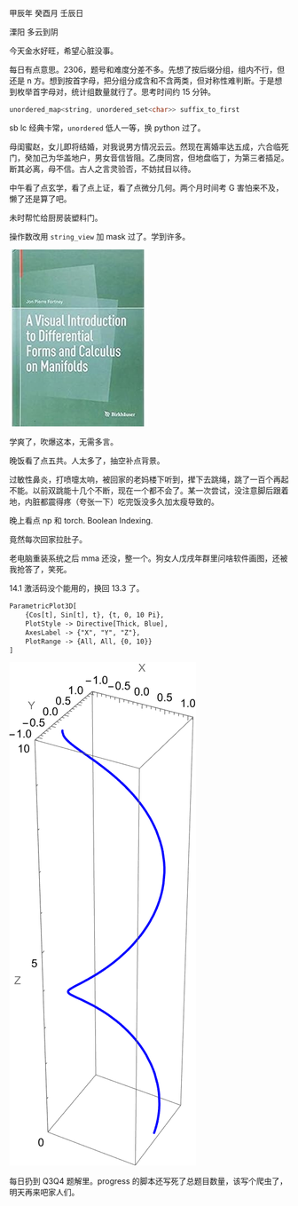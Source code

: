 甲辰年 癸酉月 壬辰日

溧阳 多云到阴

今天金水好旺，希望心脏没事。

每日有点意思。2306，题号和难度分差不多。先想了按后缀分组，组内不行，但还是 n 方。想到按首字母，把分组分成含和不含两类，但对称性难判断。于是想到枚举首字母对，统计组数量就行了。思考时间约 15 分钟。

```cpp
unordered_map<string, unordered_set<char>> suffix_to_first
```
sb lc 经典卡常，`unordered` 低人一等，换 python 过了。

母闺蜜赵，女儿即将结婚，对我说男方情况云云。然现在离婚率达五成，六合临死门，癸加己为华盖地户，男女音信皆阻。乙庚同宫，但地盘临丁，为第三者插足。断其必离，母不信。古人之言灵验否，不妨拭目以待。

中午看了点玄学，看了点上证，看了点微分几何。两个月时间考 G 害怕来不及，懒了还是算了吧。

未时帮忙给厨房装塑料门。

操作数改用 `string_view` 加 mask 过了。学到许多。

![alt text](31ZGQSXnzPL._UX250_.jpg)

学爽了，吹爆这本，无需多言。

晚饭看了点五共。人太多了，抽空补点背景。

过敏性鼻炎，打喷嚏太响，被回家的老妈楼下听到，撵下去跳绳，跳了一百个再起不能。以前双跳能十几个不断，现在一个都不会了。某一次尝试，没注意脚后跟着地，内脏都震得疼（夸张一下）吃完饭没多久加太瘦导致的。

晚上看点 np 和 torch. Boolean Indexing.

竟然每次回家拉肚子。

老电脑重装系统之后 mma 还没，整一个。狗女人戊戌年群里问啥软件画图，还被我抢答了，笑死。

14.1 激活码没个能用的，换回 13.3 了。

```
ParametricPlot3D[
    {Cos[t], Sin[t], t}, {t, 0, 10 Pi}, 
    PlotStyle -> Directive[Thick, Blue], 
    AxesLabel -> {"X", "Y", "Z"}, 
    PlotRange -> {All, All, {0, 10}}
]
```

![output](image.png)

每日扔到 Q3Q4 题解里。progress 的脚本还写死了总题目数量，该写个爬虫了，明天再来吧家人们。